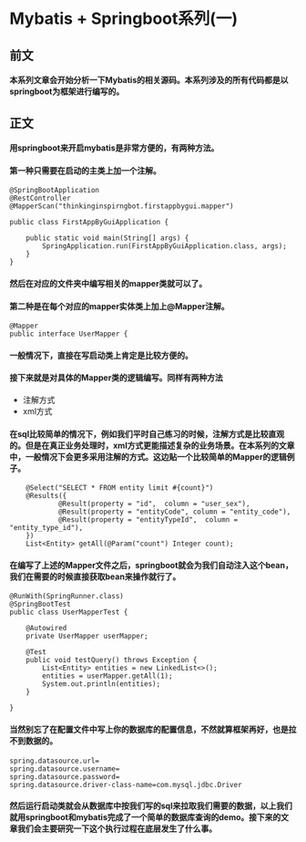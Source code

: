 # Mybatis + Springboot系列(一)
## 前文
#### 本系列文章会开始分析一下Mybatis的相关源码。本系列涉及的所有代码都是以springboot为框架进行编写的。
## 正文
#### 用springboot来开启mybatis是非常方便的，有两种方法。
#### 第一种只需要在启动的主类上加一个注解。
````
@SpringBootApplication
@RestController
@MapperScan("thinkinginspirngbot.firstappbygui.mapper")

public class FirstAppByGuiApplication {

	public static void main(String[] args) {
		SpringApplication.run(FirstAppByGuiApplication.class, args);
	}
}
````
#### 然后在对应的文件夹中编写相关的mapper类就可以了。
#### 第二种是在每个对应的mapper实体类上加上@Mapper注解。
````
@Mapper
public interface UserMapper {
````
#### 一般情况下，直接在写启动类上肯定是比较方便的。
#### 接下来就是对具体的Mapper类的逻辑编写。同样有两种方法
- 注解方式
- xml方式

#### 在sql比较简单的情况下，例如我们平时自己练习的时候，注解方式是比较直观的。但是在真正业务处理时，xml方式更能描述复杂的业务场景。在本系列的文章中，一般情况下会更多采用注解的方式。这边贴一个比较简单的Mapper的逻辑例子。

````
 	@Select("SELECT * FROM entity limit #{count}")
	@Results({
	        @Result(property = "id",  column = "user_sex"),
	        @Result(property = "entityCode", column = "entity_code"),
	        @Result(property = "entityTypeId",  column = "entity_type_id"),
	})
	List<Entity> getAll(@Param("count") Integer count);
````
#### 在编写了上述的Mapper文件之后，springboot就会为我们自动注入这个bean，我们在需要的时候直接获取bean来操作就行了。
````
@RunWith(SpringRunner.class)
@SpringBootTest
public class UserMapperTest {

    @Autowired
    private UserMapper userMapper;

    @Test
    public void testQuery() throws Exception {
        List<Entity> entities = new LinkedList<>();
        entities = userMapper.getAll(1);
        System.out.println(entities);
    }

}
````
#### 当然别忘了在配置文件中写上你的数据库的配置信息，不然就算框架再好，也是拉不到数据的。
````
spring.datasource.url=
spring.datasource.username=
spring.datasource.password=
spring.datasource.driver-class-name=com.mysql.jdbc.Driver
````

#### 然后运行启动类就会从数据库中按我们写的sql来拉取我们需要的数据，以上我们就用springboot和mybatis完成了一个简单的数据库查询的demo。接下来的文章我们会主要研究一下这个执行过程在底层发生了什么事。
